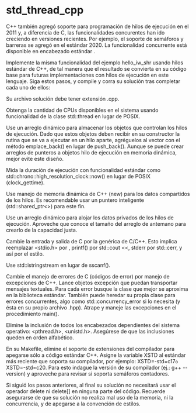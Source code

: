 # std_thread_cpp
C++ también agregó soporte para programación de hilos de ejecución en el 2011 
y, a diferencia de C, las funcionalidades concurentes han ido creciendo en 
versiones recientes. Por ejemplo, el soporte de semáforos y barreras se agregó 
en el estándar 2020. La funcionalidad concurrente está disponible en encabezado 
estándar <thread>.

Implemente la misma funcionalidad del ejemplo hello_iw_shr usando hilos 
estándar de C++, de tal manera que el resultado se convierta en su código base 
para futuras implementaciones con hilos de ejecución en este lenguaje. Siga 
estos pasos, y compile y corra su solución tras completar cada uno de ellos:

Su archivo solución debe tener extensión .cpp.

Obtenga la cantidad de CPUs disponibles en el sistema usando funcionalidad de 
la clase std::thread en lugar de POSIX.

Use un arreglo dinámico para almacenar los objetos que controlan los hilos de 
ejecución. Dado que estos objetos deben recibir en su constructor la rutina 
que se va a ejecutar en un hilo aparte, agréguelos al vector con el método 
emplace_back() en lugar de push_back(). Aunque se puede crear arreglos de 
punteros a objetos hilo de ejecución en memoria dinámica, mejor evite este 
diseño.

Mida la duración de ejecución con funcionalidad estándar como 
std::chrono::high_resolution_clock::now() en lugar de POSIX (clock_gettime).

Use manejo de memoria dinámica de C++ (new) para los datos compartidos de los 
hilos. Es recomendable usar un puntero inteligente (std::shared_ptr<>) para 
este fin.

Use un arreglo dinámico para alojar los datos privados de los hilos de 
ejecución. Aproveche que conoce el tamaño del arreglo de antemano para 
crearlo de la capacidad justa.

Cambie la entrada y salida de C por la genérica de C/C++. Esto implica 
reemplazar <stdio.h> por <iostream>, printf() por std::cout <<, stderr 
por std::cerr, y así por el estilo.

Use std::istringstream en lugar de sscanf().

Cambie el manejo de errores de C (códigos de error) por manejo de excepciones 
de C++. Lance objetos excepción que puedan transportar mensajes textuales. 
Para cada error busque la clase que mejor se aproxima en la biblioteca 
estándar. También puede heredar su propia clase para errores concurrentes, 
algo como std::concurrency_error si lo necesita (y ésta en su propio archivo 
.hpp). Atrape y maneje las excepciones en el procedimiento main().

Elimine la inclusión de todos los encabezados dependientes del sistema 
operativo: <pthread.h>, <unistd.h>. Asegúrese de que las inclusiones 
queden en orden alfabético.

En su Makefile, elimine el soporte de extensiones del compilador para 
apegarse sólo a código estándar C++. Asigne la variable XSTD al estándar 
más reciente que soporta su compilador, por ejemplo: XSTD=-std=c17` o 
`XSTD=-std=c20. Para esto indague la versión de su compilador (ej.: 
g++ --version) y aproveche para revisar si soporta semáforos contadores.

Si siguió los pasos anteriores, al final su solución no necesitará usar el 
operador delete ni delete[] en ninguna parte del código. Recuerde asegurarse 
de que su solución no realiza mal uso de la memoria, ni la concurrencia, y de 
apegarse a la convención de estilos.
